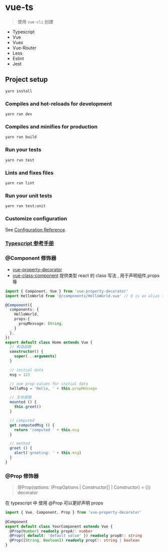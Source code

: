 # vue-ts

> 使用 `vue-cli` 创建

- Typescript
- Vue
- Vuex
- Vue-Router
- Less
- Eslint
- Jest

## Project setup
```
yarn install
```

### Compiles and hot-reloads for development
```
yarn run dev
```

### Compiles and minifies for production
```
yarn run build
```

### Run your tests
```
yarn run test
```

### Lints and fixes files
```
yarn run lint
```

### Run your unit tests
```
yarn run test:unit
```

### Customize configuration
See [Configuration Reference](https://cli.vuejs.org/config/).


### [Typescript 参考手册](https://www.tslang.cn/docs/handbook/basic-types.html)

### @Component 修饰器 
- [vue-property-decorator](https://github.com/kaorun343/vue-property-decorator)
- [vue-class-component](https://github.com/vuejs/vue-class-component) 提供类型 react 的 class 写法 , 用于声明组件,props等

```typescript
import { Component, Vue } from 'vue-property-decorator'
import HelloWorld from '@/components/HelloWorld.vue' // @ is an alias to /src

@Component({
  components: {
    HelloWorld,
    props:{
      propMessage: String,
    }
  },
})
export default class Home extends Vue {
  // 构造函数
  constructor() {
    super(...arguments)
  }

  // initial data
  msg = 123

  // use prop values for initial data
  helloMsg = 'Hello, ' + this.propMessage

  // 生命周期
  mounted () {
    this.greet()
  }

  // computed
  get computedMsg () {
    return 'computed ' + this.msg
  }

  // method
  greet () {
    alert('greeting: ' + this.msg)
  }
}
```

### @Prop 修饰器

> @Prop(options: (PropOptions | Constructor[] | Constructor) = {}) decorator

在 typescript 中 使用 @Prop 可以更好声明 props

```typescript
import { Vue, Component, Prop } from 'vue-property-decorator'
 
@Component
export default class YourComponent extends Vue {
  @Prop(Number) readonly propA!: number
  @Prop({ default: 'default value' }) readonly propB!: string
  @Prop([String, Boolean]) readonly propC!: string | boolean
}
```


